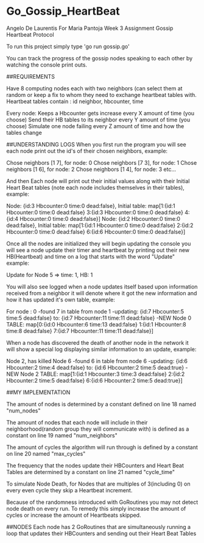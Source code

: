 # Go_Gossip_HeartBeat

Angelo De Laurentis For Maria Pantoja
Week 3 Assignment Gossip Heartbeat Protocol

To run this project simply type 'go run gossip.go'

You can track the progress of the gossip nodes speaking to each
other by watching the console print outs.

##REQUIREMENTS

Have 8 computing nodes each with two neighbors
(can select them at random or keep a fix to
whom they need to exchange heartbeat tables with.
Heartbeat tables contain : id neighbor, hbcounter, time

Every node:
Keeps a Hbcounter gets increase every X amount of time (you choose)
Send their HB tables to its neighbor every Y amount of time (you choose)
Simulate one node failing every Z amount of time and how the tables change

##UNDERSTANDING LOGS
When you first run the program you will see each node print out
the id's of their chosen neighbors, example:

  Chose neighbors [1 7], for node: 0
  Chose neighbors [7 3], for node: 1
  Chose neighbors [1 6], for node: 2
  Chose neighbors [1 4], for node: 3
  etc...

And then Each node will print out their initial values along with their
Initial Heart Beat tables (note each node includes themselves in their tables), example:

  Node: {id:3 Hbcounter:0 time:0 dead:false}, Initial table: map[1:{id:1 Hbcounter:0 time:0 dead:false} 3:{id:3 Hbcounter:0 time:0 dead:false} 4:{id:4 Hbcounter:0 time:0 dead:false}]
  Node: {id:2 Hbcounter:0 time:0 dead:false}, Initial table: map[1:{id:1 Hbcounter:0 time:0 dead:false} 2:{id:2 Hbcounter:0 time:0 dead:false} 6:{id:6 Hbcounter:0 time:0 dead:false}]

Once all the nodes are initialized they will begin updating the console
you will see a node update their timer and heartbeat by printing out their
new HB(Heartbeat) and time on a log that starts with the word "Update"
example:

  Update for Node 5 => time: 1, HB: 1

You will also see logged when a node updates itself based upon information
received from a neighbor it will denote where it got the new information
and how it has updated it's own table, example:

  For node : 0
  -found 7 in table from node 1
  -updating: {id:7 Hbcounter:5 time:5 dead:false} to: {id:7 Hbcounter:11 time:11 dead:false}
  -NEW Node 0 TABLE: map[0:{id:0 Hbcounter:6 time:13 dead:false} 1:{id:1 Hbcounter:8 time:8 dead:false} 7:{id:7 Hbcounter:11 time:11 dead:false}]

When a node has discovered the death of another node in the network
it will show a special log displaying similar information to an update, example:

  Node 2, has killed Node 6
  -found 6 in table from node 6
  -updating: {id:6 Hbcounter:2 time:4 dead:false} to: {id:6 Hbcounter:2 time:5 dead:true}
  -NEW Node 2 TABLE: map[1:{id:1 Hbcounter:3 time:3 dead:false} 2:{id:2 Hbcounter:2 time:5 dead:false} 6:{id:6 Hbcounter:2 time:5 dead:true}]



##MY IMPLEMENTATION

The amount of nodes is determined by a constant defined on line 18
named "num_nodes"

The amount of nodes that each node will include in their
neighborhood(random group they will communicate with)
is defined as a constant on line 19 named "num_neighbors"

The amount of cycles the algorithm will run through is defined by
a constant on line 20 named "max_cycles"

The frequency that the nodes update their HBCounters and
Heart Beat Tables are determined by a constant on line 21
named "cycle_time"

To simulate Node Death, for Nodes that are multiples of 3(including 0)
on every even cycle they skip a Heartbeat increment.

Because of the randomness introduced with GoRoutines you may not
detect node death on every run.
To remedy this simply increase the amount of cycles or increase
the amount of Heartbeats skipped.

##NODES
Each node has 2 GoRoutines that are simultaneously running
a loop that updates their HBCounters and sending out their
Heart Beat Tables
